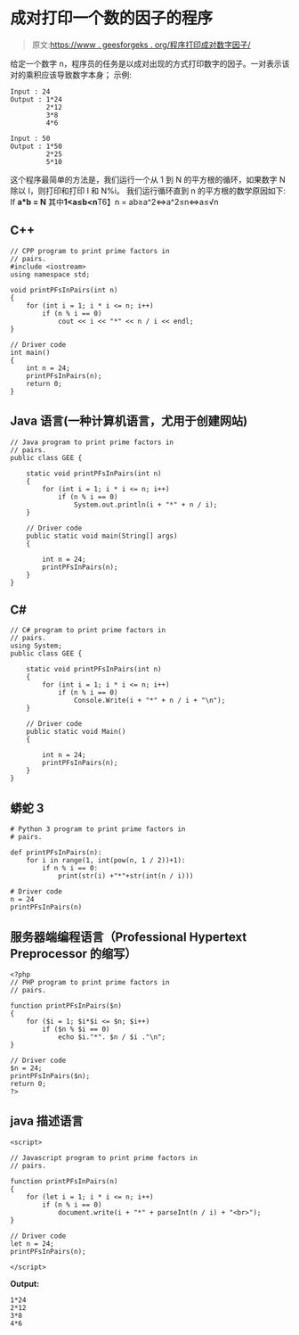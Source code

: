 # 成对打印一个数的因子的程序

> 原文:[https://www . geesforgeks . org/程序打印成对数字因子/](https://www.geeksforgeeks.org/program-to-print-factors-of-a-number-in-pairs/)

给定一个数字 n，程序员的任务是以成对出现的方式打印数字的因子。一对表示该对的乘积应该导致数字本身；
示例:

```
Input : 24
Output : 1*24
         2*12
         3*8
         4*6

Input : 50
Output : 1*50
         2*25
         5*10
```

这个程序最简单的方法是，我们运行一个从 1 到 N 的平方根的循环，如果数字 N 除以 I，则打印和打印 I 和 N%i。
我们运行循环直到 n 的平方根的数学原因如下:
If **a*b = N** 其中**1<a≤b<n**T6】n = ab≥a^2⇔a^2≤n⇔a≤√n

## C++

```
// CPP program to print prime factors in
// pairs.
#include <iostream>
using namespace std;

void printPFsInPairs(int n)
{
    for (int i = 1; i * i <= n; i++)
        if (n % i == 0)
            cout << i << "*" << n / i << endl;
}

// Driver code
int main()
{
    int n = 24;
    printPFsInPairs(n);
    return 0;
}
```

## Java 语言(一种计算机语言，尤用于创建网站)

```
// Java program to print prime factors in
// pairs.
public class GEE {

    static void printPFsInPairs(int n)
    {
        for (int i = 1; i * i <= n; i++)
            if (n % i == 0)
                System.out.println(i + "*" + n / i);
    }

    // Driver code
    public static void main(String[] args)
    {

        int n = 24;
        printPFsInPairs(n);
    }
}
```

## C#

```
// C# program to print prime factors in
// pairs.
using System;
public class GEE {

    static void printPFsInPairs(int n)
    {
        for (int i = 1; i * i <= n; i++)
            if (n % i == 0)
                Console.Write(i + "*" + n / i + "\n");
    }

    // Driver code
    public static void Main()
    {

        int n = 24;
        printPFsInPairs(n);
    }
}
```

## 蟒蛇 3

```
# Python 3 program to print prime factors in
# pairs.

def printPFsInPairs(n):
    for i in range(1, int(pow(n, 1 / 2))+1):
        if n % i == 0:
            print(str(i) +"*"+str(int(n / i)))  

# Driver code
n = 24
printPFsInPairs(n)
```

## 服务器端编程语言（Professional Hypertext Preprocessor 的缩写）

```
<?php
// PHP program to print prime factors in
// pairs.

function printPFsInPairs($n)
{
    for ($i = 1; $i*$i <= $n; $i++)
        if ($n % $i == 0)
            echo $i."*". $n / $i ."\n";   
}

// Driver code
$n = 24;
printPFsInPairs($n);
return 0;
?>
```

## java 描述语言

```
<script>

// Javascript program to print prime factors in
// pairs.

function printPFsInPairs(n)
{
    for (let i = 1; i * i <= n; i++)
        if (n % i == 0)
            document.write(i + "*" + parseInt(n / i) + "<br>");
}

// Driver code
let n = 24;
printPFsInPairs(n);

</script>
```

**Output:** 

```
1*24
2*12
3*8
4*6
```